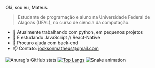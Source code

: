 <!--
**jockaplay/jockaplay** is a ✨ _special_ ✨ repository because its `README.md` (this file) appears on your GitHub profile.

Here are some ideas to get you started:

-->
Olá, sou eu, Mateus.
> Estudante de programação e aluno na Universidade Federal de Alagoas (UFAL), no curso de ciência da computação.

- 🔭 Atualmente trabalhando com python, em pequenos projetos
- 🌱 E estudando JavaScript // React-Native
- 🤔 Procuro ajuda com back-end
- 📫 Contato: jocksonmatheus@gmail.com

![Anurag's GitHub stats](https://github-readme-stats.vercel.app/api?username=jockaplay&hide=contribs&hide_border=true&title_color=ff1010&text_color=fff&theme=dark#gh-dark-mode-only,prs)
[![Top Langs](https://github-readme-stats.vercel.app/api/top-langs/?username=jockaplay&layout=compact&hide=QML&hide_border=true&title_color=ff1010&text_color=fff&theme=dark#gh-dark-mode-only)](https://github.com/anuraghazra/github-readme-stats)
![Snake animation](https://github.com/jockaplay/jockaplay/blob/output/github-contribution-grid-snake.svg)
